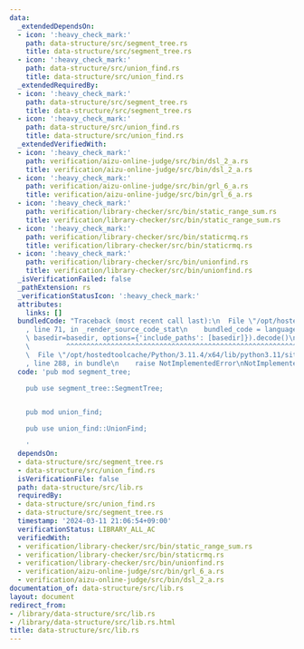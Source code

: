 ```yaml
---
data:
  _extendedDependsOn:
  - icon: ':heavy_check_mark:'
    path: data-structure/src/segment_tree.rs
    title: data-structure/src/segment_tree.rs
  - icon: ':heavy_check_mark:'
    path: data-structure/src/union_find.rs
    title: data-structure/src/union_find.rs
  _extendedRequiredBy:
  - icon: ':heavy_check_mark:'
    path: data-structure/src/segment_tree.rs
    title: data-structure/src/segment_tree.rs
  - icon: ':heavy_check_mark:'
    path: data-structure/src/union_find.rs
    title: data-structure/src/union_find.rs
  _extendedVerifiedWith:
  - icon: ':heavy_check_mark:'
    path: verification/aizu-online-judge/src/bin/dsl_2_a.rs
    title: verification/aizu-online-judge/src/bin/dsl_2_a.rs
  - icon: ':heavy_check_mark:'
    path: verification/aizu-online-judge/src/bin/grl_6_a.rs
    title: verification/aizu-online-judge/src/bin/grl_6_a.rs
  - icon: ':heavy_check_mark:'
    path: verification/library-checker/src/bin/static_range_sum.rs
    title: verification/library-checker/src/bin/static_range_sum.rs
  - icon: ':heavy_check_mark:'
    path: verification/library-checker/src/bin/staticrmq.rs
    title: verification/library-checker/src/bin/staticrmq.rs
  - icon: ':heavy_check_mark:'
    path: verification/library-checker/src/bin/unionfind.rs
    title: verification/library-checker/src/bin/unionfind.rs
  _isVerificationFailed: false
  _pathExtension: rs
  _verificationStatusIcon: ':heavy_check_mark:'
  attributes:
    links: []
  bundledCode: "Traceback (most recent call last):\n  File \"/opt/hostedtoolcache/Python/3.11.4/x64/lib/python3.11/site-packages/onlinejudge_verify/documentation/build.py\"\
    , line 71, in _render_source_code_stat\n    bundled_code = language.bundle(stat.path,\
    \ basedir=basedir, options={'include_paths': [basedir]}).decode()\n          \
    \         ^^^^^^^^^^^^^^^^^^^^^^^^^^^^^^^^^^^^^^^^^^^^^^^^^^^^^^^^^^^^^^^^^^^^^^^^^^^^^^^^^\n\
    \  File \"/opt/hostedtoolcache/Python/3.11.4/x64/lib/python3.11/site-packages/onlinejudge_verify/languages/rust.py\"\
    , line 288, in bundle\n    raise NotImplementedError\nNotImplementedError\n"
  code: 'pub mod segment_tree;

    pub use segment_tree::SegmentTree;


    pub mod union_find;

    pub use union_find::UnionFind;

    '
  dependsOn:
  - data-structure/src/segment_tree.rs
  - data-structure/src/union_find.rs
  isVerificationFile: false
  path: data-structure/src/lib.rs
  requiredBy:
  - data-structure/src/union_find.rs
  - data-structure/src/segment_tree.rs
  timestamp: '2024-03-11 21:06:54+09:00'
  verificationStatus: LIBRARY_ALL_AC
  verifiedWith:
  - verification/library-checker/src/bin/static_range_sum.rs
  - verification/library-checker/src/bin/staticrmq.rs
  - verification/library-checker/src/bin/unionfind.rs
  - verification/aizu-online-judge/src/bin/grl_6_a.rs
  - verification/aizu-online-judge/src/bin/dsl_2_a.rs
documentation_of: data-structure/src/lib.rs
layout: document
redirect_from:
- /library/data-structure/src/lib.rs
- /library/data-structure/src/lib.rs.html
title: data-structure/src/lib.rs
---
```

